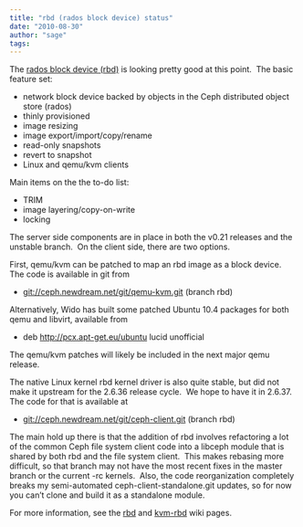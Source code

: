 ```yaml
---
title: "rbd (rados block device) status"
date: "2010-08-30"
author: "sage"
tags: 
---
```


The [rados block device (rbd)](http://ceph.newdream.net/wiki/Rbd) is looking pretty good at this point.  The basic feature set:

- network block device backed by objects in the Ceph distributed object store (rados)
- thinly provisioned
- image resizing
- image export/import/copy/rename
- read-only snapshots
- revert to snapshot
- Linux and qemu/kvm clients

Main items on the the to-do list:

- TRIM
- image layering/copy-on-write
- locking

The server side components are in place in both the v0.21 releases and the unstable branch.  On the client side, there are two options.

First, qemu/kvm can be patched to map an rbd image as a block device.  The code is available in git from

- [git://ceph.newdream.net/git/qemu-kvm.git](http://ceph.newdream.net/git/?p=qemu-kvm.git;a=shortlog;h=refs/heads/rbd) (branch rbd)

Alternatively, Wido has built some patched Ubuntu 10.4 packages for both qemu and libvirt, available from

- deb http://pcx.apt-get.eu/ubuntu lucid unofficial

The qemu/kvm patches will likely be included in the next major qemu release.

The native Linux kernel rbd kernel driver is also quite stable, but did not make it upstream for the 2.6.36 release cycle.  We hope to have it in 2.6.37.  The code for that is available at

- [git://ceph.newdream.net/git/ceph-client.git](http://ceph.newdream.net/git/?p=ceph-client.git;a=shortlog;h=refs/heads/rbd) (branch rbd)

The main hold up there is that the addition of rbd involves refactoring a lot of the common Ceph file system client code into a libceph module that is shared by both rbd and the file system client.  This makes rebasing more difficult, so that branch may not have the most recent fixes in the master branch or the current -rc kernels.  Also, the code reorganization completely breaks my semi-automated ceph-client-standalone.git updates, so for now you can’t clone and build it as a standalone module.

For more information, see the [rbd](http://ceph.newdream.net/wiki/Rbd) and [kvm-rbd](http://ceph.newdream.net/wiki/Kvm-rbd) wiki pages.

